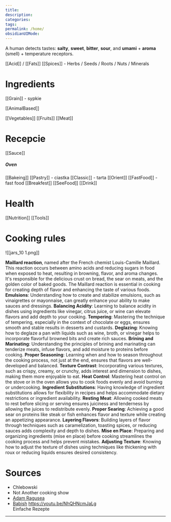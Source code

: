 ```yaml
---
title: 
description:
categories:
tags:
permalink: /home/
obsidianUIMode:
---
```



A human detects tastes: **salty**, **sweet**, **bitter**, **sour**, and **umami** + **aroma** (smell)  + temperature receptors.



[[Acid]]  / [[Fats]]
[[Spices]] - Herbs  / Seeds / Roots  / Nuts / Minerals 

# Ingredients 



[[Grain]] - sypkie


[[AnimalBased]]

[[Vegetables]]
[[Fruits]]
[[Meat]]

# Recepcie

[[Sauce]]

##### Oven 
[[Bakeing]] 
[[Pastry]] - ciastka
[[Classic]] - tarta 
[[Orient]]
[[FastFood]] - fast food 
[[Breakfest]]
[[SeeFood]]
[[Drink]]

# Health
[[Nutrition]]
[[Tools]]


# Cooking rules

![[jars_10 1.png]]

**Maillard reaction**, named after the French chemist Louis-Camille Maillard. This reaction occurs between amino acids and reducing sugars in food when exposed to heat, resulting in browning, flavor, and aroma changes. It's responsible for the delicious crust on bread, the sear on meats, and the golden color of baked goods. The Maillard reaction is essential in cooking for creating depth of flavor and enhancing the taste of various foods.
 **Emulsions**: Understanding how to create and stabilize emulsions, such as vinaigrettes or mayonnaise, can greatly enhance your ability to make sauces and dressings.
 **Balancing Acidity**: Learning to balance acidity in dishes using ingredients like vinegar, citrus juice, or wine can elevate flavors and add depth to your cooking.
**Tempering**: Mastering the technique of tempering, especially in the context of chocolate or eggs, ensures smooth and stable results in desserts and custards.
**Deglazing**: Knowing how to deglaze a pan with liquids such as wine, broth, or vinegar helps to incorporate flavorful browned bits and create rich sauces.
**Brining and Marinating**: Understanding the principles of brining and marinating can tenderize meats, infuse flavors, and add moisture to proteins before cooking.
 **Proper Seasoning**: Learning when and how to season throughout the cooking process, not just at the end, ensures that flavors are well-developed and balanced.
**Texture Contrast**: Incorporating various textures, such as crispy, creamy, or crunchy, adds interest and dimension to dishes, making them more enjoyable to eat.
**Heat Control**: Mastering heat control on the stove or in the oven allows you to cook foods evenly and avoid burning or undercooking.
**Ingredient Substitutions**: Having knowledge of ingredient substitutions allows for flexibility in recipes and helps accommodate dietary restrictions or ingredient availability.
**Resting Meat**: Allowing cooked meats to rest before slicing or serving ensures juiciness and tenderness by allowing the juices to redistribute evenly.
**Proper Searing**: Achieving a good sear on proteins like steak or fish enhances flavor and texture while creating an appetizing appearance.
**Layering Flavors**: Building layers of flavor through techniques such as caramelization, toasting spices, or reducing sauces adds complexity and depth to dishes.
**Mise en Place**: Preparing and organizing ingredients (mise en place) before cooking streamlines the cooking process and helps prevent mistakes.
**Adjusting Texture**: Knowing how to adjust the texture of dishes using techniques like thickening with roux or reducing liquids ensures desired consistency.

# Sources 

- Chlebowski 
- Not Another cooking show 
- [Adam Ragusea](https://www.youtube.com/@aragusea)
- [Babish](https://www.youtube.com/@babishculinaryuniverse)
https://youtu.be/NhQHNcmJaLg   
Einfache Rezepte

-----------------





